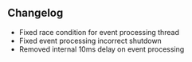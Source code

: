 ## Changelog

- Fixed race condition for event processing thread
- Fixed event processing incorrect shutdown
- Removed internal 10ms delay on event processing